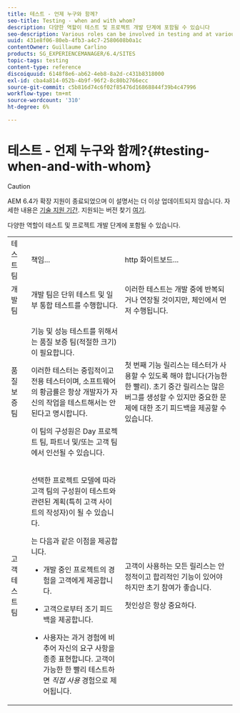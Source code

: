 ```yaml
---
title: 테스트 - 언제 누구와 함께?
seo-title: Testing - when and with whom?
description: 다양한 역할이 테스트 및 프로젝트 개발 단계에 포함될 수 있습니다
seo-description: Various roles can be involved in testing and at various stages of project development
uuid: 431e8f06-80eb-4fb3-a4c7-2580608b0a1c
contentOwner: Guillaume Carlino
products: SG_EXPERIENCEMANAGER/6.4/SITES
topic-tags: testing
content-type: reference
discoiquuid: 6148f8e6-ab62-4eb8-8a2d-c431b8318000
exl-id: cba4a814-052b-4b9f-96f2-8c80b2766ecc
source-git-commit: c5b816d74c6f02f85476d16868844f39b4c47996
workflow-type: tm+mt
source-wordcount: '310'
ht-degree: 6%

---
```


# 테스트 - 언제 누구와 함께?{#testing-when-and-with-whom}

>[!CAUTION]
>
>AEM 6.4가 확장 지원이 종료되었으며 이 설명서는 더 이상 업데이트되지 않습니다. 자세한 내용은 [기술 지원 기간](https://helpx.adobe.com/kr/support/programs/eol-matrix.html). 지원되는 버전 찾기 [여기](https://experienceleague.adobe.com/docs/).

다양한 역할이 테스트 및 프로젝트 개발 단계에 포함될 수 있습니다.

<table> 
 <tbody> 
  <tr> 
   <td>테스트 팀</td> 
   <td>책임... </td> 
   <td>http 화이트보드...</td> 
  </tr> 
  <tr> 
   <td>개발 팀</td> 
   <td>개발 팀은 단위 테스트 및 일부 통합 테스트를 수행합니다.</td> 
   <td>이러한 테스트는 개발 중에 반복되거나 연장될 것이지만, 체인에서 먼저 수행됩니다.</td> 
  </tr> 
  <tr> 
   <td>품질 보증 팀</td> 
   <td><p>기능 및 성능 테스트를 위해서는 품질 보증 팀(적절한 크기)이 필요합니다.</p> <p>이러한 테스터는 중립적이고 전용 테스터이며, 소프트웨어의 황금률은 항상 개발자가 자신의 작업을 테스트해서는 안 된다고 명시합니다.</p> <p>이 팀의 구성원은 Day 프로젝트 팀, 파트너 및/또는 고객 팀에서 인선될 수 있습니다.</p> </td> 
   <td><p>첫 번째 기능 릴리스는 테스터가 사용할 수 있도록 해야 합니다(가능한 한 빨리). 초기 중간 릴리스는 많은 버그를 생성할 수 있지만 중요한 문제에 대한 조기 피드백을 제공할 수 있습니다.</p> </td> 
  </tr> 
  <tr> 
   <td>고객 테스트 팀</td> 
   <td><p>선택한 프로젝트 모델에 따라 고객 팀의 구성원이 테스트와 관련된 계획(특히 고객 사이트의 작성자)이 될 수 있습니다.</p> <p>는 다음과 같은 이점을 제공합니다.</p> 
    <ul> 
     <li><p>개발 중인 프로젝트의 경험을 고객에게 제공합니다.</p> </li> 
     <li><p>고객으로부터 조기 피드백을 제공합니다.</p> </li> 
     <li><p>사용자는 과거 경험에 비추어 자신의 요구 사항을 종종 표현합니다. 고객이 가능한 한 빨리 테스트하면 <i>직접 사용</i> 경험으로 제어됩니다.</p> </li> 
    </ul> </td> 
   <td><p>고객이 사용하는 모든 릴리스는 안정적이고 합리적인 기능이 있어야 하지만 초기 참여가 좋습니다.</p> <p>첫인상은 항상 중요하다.</p> </td> 
  </tr> 
 </tbody> 
</table>
